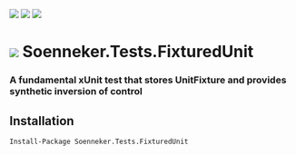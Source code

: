 [![](https://img.shields.io/nuget/v/Soenneker.Tests.FixturedUnit.svg?style=for-the-badge)](https://www.nuget.org/packages/Soenneker.Tests.FixturedUnit/)
[![](https://img.shields.io/github/actions/workflow/status/soenneker/soenneker.tests.fixturedunit/publish.yml?style=for-the-badge)](https://github.com/soenneker/soenneker.tests.fixturedunit/actions/workflows/publish.yml)
[![](https://img.shields.io/nuget/dt/Soenneker.Tests.FixturedUnit.svg?style=for-the-badge)](https://www.nuget.org/packages/Soenneker.Tests.FixturedUnit/)

# ![](https://user-images.githubusercontent.com/4441470/224455560-91ed3ee7-f510-4041-a8d2-3fc093025112.png) Soenneker.Tests.FixturedUnit
### A fundamental xUnit test that stores UnitFixture and provides synthetic inversion of control

## Installation

```
Install-Package Soenneker.Tests.FixturedUnit
```
